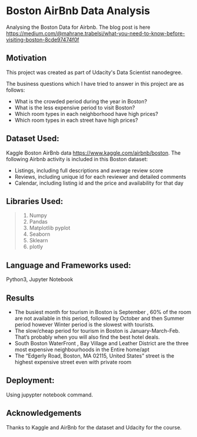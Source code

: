 # Boston AirBnb Data Analysis
Analysing the Boston Data for Airbnb. The blog post is here https://medium.com/@mahrane.trabelsi/what-you-need-to-know-before-visiting-boston-8cde97474f0f

## Motivation
This project was created as part of Udacity's Data Scientist nanodegree.

The business questions which I have tried to answer in this project are as follows:
- What is the crowded period during the year in Boston?
- What is the less expensive period to visit Boston?
- Which room types in each neighborhood have high prices?
- Which room types in each street have high prices?

## Dataset Used:
Kaggle Boston AirBnb data https://www.kaggle.com/airbnb/boston.
The following Airbnb activity is included in this Boston dataset:

- Listings, including full descriptions and average review score
- Reviews, including unique id for each reviewer and detailed comments
- Calendar, including listing id and the price and availability for that day

## Libraries Used:
> 1. Numpy 
> 2. Pandas 
> 3. Matplotlib pyplot
> 4. Seaborn
> 5. Sklearn
> 6. plotly


## Language and Frameworks used:
Python3, Jupyter Notebook

## Results
- The busiest month for tourism in Boston is September , 60% of the room are not available in this period, followed by October and then Summer period however Winter period is the slowest with tourists.
- The slow/cheap period for tourism in Boston is January-March-Feb. That’s probably when you will also find the best hotel deals.
- South Boston WaterFront , Bay Village and Leather District are the three most expensive neighbourhoods in the Entire home/apt
- The “Edgerly Road, Boston, MA 02115, United States” street is the highest expensive street even with private room

## Deployment:
Using jupypter notebook command.

## Acknowledgements
Thanks to Kaggle and  AirBnb for the dataset and Udacity for the course.

